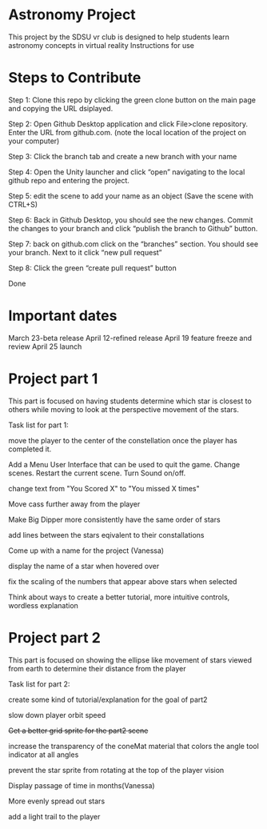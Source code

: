 # Astronomy Project
This project by the SDSU vr club is designed to help students learn astronomy concepts in virtual reality
Instructions for use 

# Steps to Contribute
Step 1: Clone this repo by clicking the green clone button on the main page and copying the URL dsiplayed.

Step 2: Open Github Desktop application and click File>clone repository. Enter the URL from github.com. (note the local location of the project on your computer)

Step 3: Click the branch tab and create a new branch with your name

Step 4: Open the Unity launcher and click “open” navigating to the local github repo and entering the project.

Step 5: edit the scene to add your name as an object (Save the scene with CTRL+S)

Step 6: Back in Github Desktop, you should see the new changes. Commit the changes to your branch and click “publish the branch to Github” button.

Step 7: back on github.com click on the “branches” section. You should see your branch. Next to it click “new pull request”

Step 8: Click the green “create pull request” button

Done 

# Important dates
March 23-beta release
April 12-refined release
April 19 feature freeze and review
April 25 launch

# Project part 1 
This part is focused on having students determine which star is closest to others while moving to look at the perspective movement of the stars.

Task list for part 1:

move the player to the center of the constellation once the player has completed it. 

Add a Menu User Interface that can be used to quit the game. Change scenes. Restart the current scene. Turn Sound on/off.

change text from "You Scored X" to "You missed X times"

Move cass further away from the player

Make Big Dipper more consistently have the same order of stars

add lines between the stars eqivalent to their constallations

Come up with a name for the project (Vanessa)

display the name of a star when hovered over

fix the scaling of the numbers that appear above stars when selected

Think about ways to create a better tutorial, more intuitive controls, wordless explanation

# Project part 2
This part is focused on showing the ellipse like movement of stars viewed from earth to determine their distance from the player

Task list for part 2:

create some kind of tutorial/explanation for the goal of part2

slow down player orbit speed

~~Get a better grid sprite for the part2 scene~~ 

increase the transparency of the coneMat material that colors the angle tool indicator at all angles

prevent the star sprite from rotating at the top of the player vision

Display passage of time in months(Vanessa)

More evenly spread out stars

add a light trail to the player






